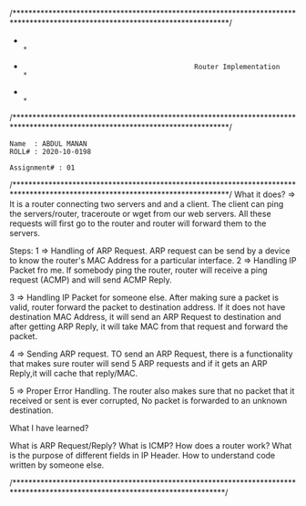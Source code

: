 /******************************************************************************************************************************/
*                                                                                                                             *
*												Router Implementation                                                         *
*																															  *
/******************************************************************************************************************************/

	Name  : ABDUL MANAN
	ROLL# : 2020-10-0198

	Assignment# : 01 

/******************************************************************************************************************************/
What it does?
=> It is a router connecting two servers and and a client. The client can ping the servers/router, traceroute or wget from our   web servers. All these requests will first go to the router and router will forward them to the servers.

Steps:
 1 => Handling of ARP Request. ARP request can be send by a device to know the router's MAC Address for a particular interface.
 2 => Handling IP Packet fro me. If somebody ping the router, router will receive a ping request (ACMP) and will send ACMP Reply.

 3 => Handling IP Packet for someone else. After making sure a packet is valid, router forward the packet to destination address. If it does not have destination MAC Address, it will send an ARP Request to destination and after getting ARP Reply, it will take MAC from that request and forward the packet.

 4 => Sending ARP request. TO send an ARP Request, there is a functionality that makes sure router will send 5 ARP requests and if it gets an ARP Reply,it will cache that reply/MAC.

 5 => Proper Error Handling. The router also makes sure that no packet that it received or sent is ever corrupted, No packet is forwarded to an unknown destination. 

What I have learned?

 What is ARP Request/Reply?
 What is ICMP?
 How does a router work?
 What is the purpose of different fields in IP Header.
 How to understand code written by someone else. 

 /*****************************************************************************************************************************/